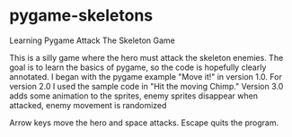 # pygame-skeletons
Learning Pygame Attack The Skeleton Game

This is a silly game where the hero must attack the skeleton enemies. The goal is to learn the basics of pygame, so the code is hopefully clearly annotated. I began with the pygame example "Move it!" in version 1.0. For version 2.0 I used the sample code in "Hit the moving Chimp." Version 3.0 adds some animation to the sprites, enemy sprites disappear when attacked, enemy movement is randomized

Arrow keys move the hero and space attacks. Escape quits the program.
